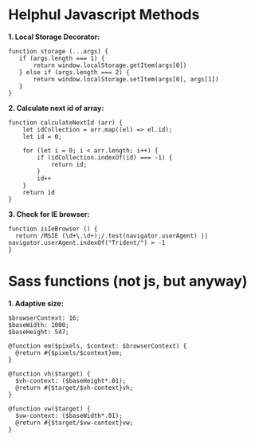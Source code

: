 Helphul Javascript Methods
===============

**1. Local Storage Decorator:**
```
function storage (...args) {
   if (args.length === 1) {
       return window.localStorage.getItem(args[0])
   } else if (args.length === 2) {
       return window.localStorage.setItem(args[0], args[1])
   }
}
```
**2. Calculate next id of array:**
```
function calculateNextId (arr) {
    let idCollection = arr.map((el) => el.id);
    let id = 0;

    for (let i = 0; i < arr.length; i++) {
        if (idCollection.indexOf(id) === -1) {
            return id;
        }
        id++
    }
    return id
}
```
**3. Check for IE browser:**
```
function isIeBrowser () {
  return /MSIE (\d+\.\d+);/.test(navigator.userAgent) || navigator.userAgent.indexOf("Trident/") > -1
}
```

Sass functions (not js, but anyway)
===============

**1. Adaptive size:**
```
$browserContext: 16;
$baseWidth: 1000;
$baseHeight: 547;

@function em($pixels, $context: $browserContext) {
  @return #{$pixels/$context}em;
}

@function vh($target) {
  $vh-context: ($baseHeight*.01);
  @return #{$target/$vh-context}vh;
}

@function vw($target) {
  $vw-context: ($baseWidth*.01);
  @return #{$target/$vw-context}vw;
}
